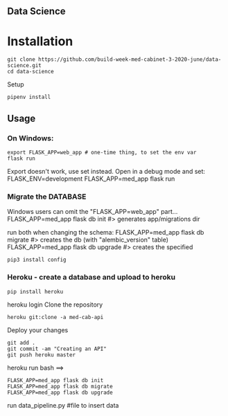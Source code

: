 ## Data Science

# Installation 



    git clone https://github.com/build-week-med-cabinet-3-2020-june/data-science.git
    cd data-science



Setup

    pipenv install

## Usage 

### On Windows:

    export FLASK_APP=web_app # one-time thing, to set the env var
    flask run
    
Export doesn't work, use set instead.
Open in a debug mode and set:
    FLASK_ENV=development
    FLASK_APP=med_app
    flask run 

### Migrate the DATABASE 

Windows users can omit the "FLASK_APP=web_app" part...
    FLASK_APP=med_app flask db init #> generates app/migrations dir

run both when changing the schema:
    FLASK_APP=med_app flask db migrate #> creates the db (with "alembic_version" table)
    FLASK_APP=med_app flask db upgrade #> creates the specified 

    pip3 install config

### Heroku - create a database and upload to heroku  

    pip install heroku 

heroku login
Clone the repository

    heroku git:clone -a med-cab-api

Deploy your changes

    git add .
    git commit -am "Creating an API"
    git push heroku master

heroku run bash ==> 

    FLASK_APP=med_app flask db init 
    FLASK_APP=med_app flask db migrate
    FLASK_APP=med_app flask db upgrade

run 
    data_pipeline.py #file to insert data 
